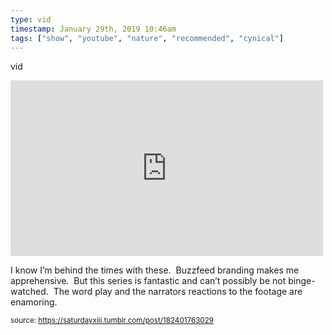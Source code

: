 ```yaml
---
type: vid
timestamp: January 29th, 2019 10:46am
tags: ["show", "youtube", "nature", "recommended", "cynical"]
---
```

vid
<iframe width="500" height="281"  id="youtube_iframe" src="https://www.youtube.com/embed/mbnBYh-BJ1g?feature=oembed&amp;enablejsapi=1&amp;origin=http://safe.txmblr.com&amp;wmode=opaque" frameborder="0" allow="accelerometer; autoplay; clipboard-write; encrypted-media; gyroscope; picture-in-picture" allowfullscreen></iframe>                    
                                            
I know I’m behind the times with these.  Buzzfeed branding makes me apprehensive.  But this series is fantastic and can’t possibly be not binge-watched.  The word play and the narrators reactions to the footage are enamoring.
 
                                                    
<small>source: https://saturdayxiii.tumblr.com/post/182401763029</small>
